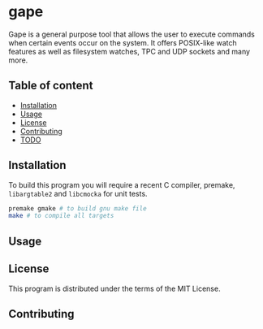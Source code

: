 # gape

Gape is a general purpose tool that allows the user to execute commands when certain events occur on the system.
It offers POSIX-like watch features as well as filesystem watches, TPC and UDP sockets and many more.

## Table of content

- [Installation](#Installation)
- [Usage](#Usage)
- [License](#License)
- [Contributing](#Contributing)
- [TODO](#TODO)

## Installation

To build this program you will require a recent C compiler, premake, `libargtable2` and `libcmocka` for unit tests.

```sh
premake gmake # to build gnu make file 
make # to compile all targets 
```

## Usage

## License

This program is distributed under the terms of the MIT License.

## Contributing

